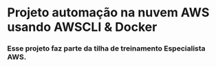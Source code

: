 # Projeto automação na nuvem AWS usando AWSCLI & Docker

### Esse projeto faz parte da tilha de treinamento Especialista AWS.
